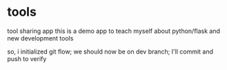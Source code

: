 # tools
tool sharing app
this is a demo app to teach myself about python/flask and new development tools

so, i initialized git flow; we should now be on dev branch; I'll commit and push to verify